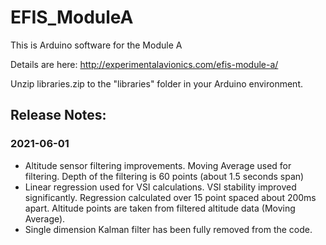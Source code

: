 # EFIS_ModuleA

This is Arduino software for the Module A

Details are here: http://experimentalavionics.com/efis-module-a/

Unzip libraries.zip to the "libraries" folder in your Arduino environment.

## Release Notes: ##

### 2021-06-01 ###

* Altitude sensor filtering improvements. Moving Average used for filtering. Depth of the filtering is 60 points (about 1.5 seconds span)
* Linear regression used for VSI calculations. VSI stability improved significantly. Regression calculated over 15 point spaced about 200ms apart. Altitude points are taken from filtered altitude data (Moving Average).
* Single dimension Kalman filter has been fully removed from the code.
